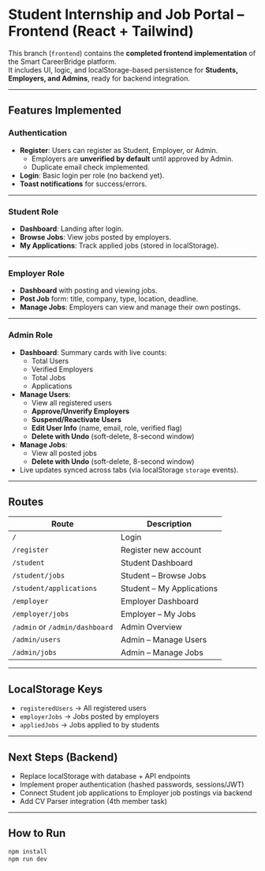 # Student Internship and Job Portal – Frontend (React + Tailwind)

This branch (`frontend`) contains the **completed frontend implementation** of the Smart CareerBridge platform.  
It includes UI, logic, and localStorage-based persistence for **Students, Employers, and Admins**, ready for backend integration.

---

##  Features Implemented

###  Authentication
- **Register**: Users can register as Student, Employer, or Admin.
  - Employers are **unverified by default** until approved by Admin.
  - Duplicate email check implemented.
- **Login**: Basic login per role (no backend yet).
- **Toast notifications** for success/errors.

---

###  Student Role
- **Dashboard**: Landing after login.
- **Browse Jobs**: View jobs posted by employers.
- **My Applications**: Track applied jobs (stored in localStorage).

---

###  Employer Role
- **Dashboard** with posting and viewing jobs.
- **Post Job** form: title, company, type, location, deadline.
- **Manage Jobs**: Employers can view and manage their own postings.

---

### Admin Role
- **Dashboard**: Summary cards with live counts:
  - Total Users
  - Verified Employers
  - Total Jobs
  - Applications
- **Manage Users**:
  - View all registered users
  - **Approve/Unverify Employers**
  - **Suspend/Reactivate Users**
  - **Edit User Info** (name, email, role, verified flag)
  - **Delete with Undo** (soft-delete, 8-second window)
- **Manage Jobs**:
  - View all posted jobs
  - **Delete with Undo** (soft-delete, 8-second window)
- Live updates synced across tabs (via localStorage `storage` events).

---

## Routes

| Route | Description |
|-------|-------------|
| `/` | Login |
| `/register` | Register new account |
| `/student` | Student Dashboard |
| `/student/jobs` | Student – Browse Jobs |
| `/student/applications` | Student – My Applications |
| `/employer` | Employer Dashboard |
| `/employer/jobs` | Employer – My Jobs |
| `/admin` or `/admin/dashboard` | Admin Overview |
| `/admin/users` | Admin – Manage Users |
| `/admin/jobs` | Admin – Manage Jobs |

---

##  LocalStorage Keys

- `registeredUsers` → All registered users  
- `employerJobs` → Jobs posted by employers  
- `appliedJobs` → Jobs applied to by students  

---

##  Next Steps (Backend)

- Replace localStorage with database + API endpoints  
- Implement proper authentication (hashed passwords, sessions/JWT)  
- Connect Student job applications to Employer job postings via backend  
- Add CV Parser integration (4th member task)  

---

## How to Run

```bash
npm install
npm run dev
